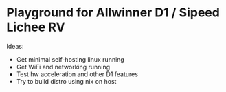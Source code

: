 Playground for Allwinner D1 / Sipeed Lichee RV
==============================================

Ideas:
- Get minimal self-hosting linux running
- Get WiFi and networking running
- Test hw acceleration and other D1 features
- Try to build distro using nix on host
